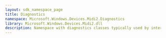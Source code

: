 ```yaml
---
layout: sdk_namespace_page
title: Diagnostics
namespace: Microsoft.Windows.Devices.Midi2.Diagnostics
library: Microsoft.Windows.Devices.Midi2.dll
description: Namespace with diagnostics classes typically used by internal tools
---
```

